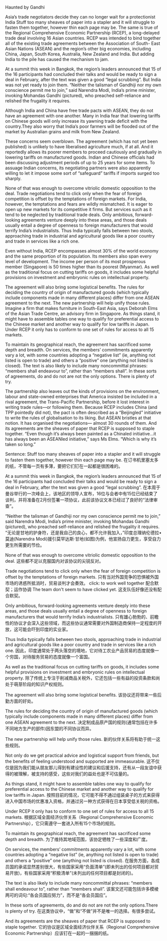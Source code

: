 Haunted by Gandhi

Asia’s trade negotiators decide they can no longer wait for a protectionist India
Stuff too many sheaves of paper into a stapler and it will struggle to fasten them together, however thin each page may be. The same is true of the Regional Comprehensive Economic Partnership (RCEP), a long-delayed trade deal involving 16 Asian countries. RCEP was intended to bind together all of the existing trade agreements between the Association of South- East Asian Nations (ASEAN) and the region’s other big economies, including China, Japan, South Korea, Australia, New Zealand and India. But adding India to the pile has caused the mechanism to jam.

At a summit this week in Bangkok, the region’s leaders announced that 15 of the 16 participants had concluded their talks and would be ready to sign a deal in February, after the text was given a good “legal scrubbing”. But India was not yet ready to join them. “Neither the talisman of Gandhiji nor my own conscience permit me to join,” said Narendra Modi, India’s prime minister, invoking Mohandas Gandhi (pictured), who preached self-reliance and relished the frugality it requires.

Although India and China have free trade pacts with ASEAN, they do not have an agreement with one another. Many in India fear that lowering tariffs on Chinese goods will only increase its yawning trade deficit with the country.They also worry that India’s poor farmers will be flooded out of the market by Australian grains and milk from New Zealand.

These concerns seem overblown. The agreement (which has not yet been published) is unlikely to have liberalised agriculture much, if at all. And it reportedly allows its poorer members to proceed cautiously and gradually in lowering tariffs on manufactured goods. Indian and Chinese officials had been discussing adjustment periods of up to 25 years for some items. To assuage Indian concerns, its negotiating partners were also apparently willing to let it impose some sort of “safeguard” tariffs if imports surged too sharply.

None of that was enough to overcome vitriolic domestic opposition to the deal. Trade negotiations tend to click only when the fear of foreign competition is offset by the temptations of foreign markets. For India, however, the temptations and fears are wildly mismatched. It is eager to open up new markets for its competitive it firms. But services such as it tend to be neglected by traditional trade deals. Only ambitious, forward-looking agreements venture deeply into these areas, and those deals usually entail a degree of openness to foreign manufacturers that would terrify India’s industrialists. Thus India typically falls between two stools, approaching trade in industrial and agricultural goods like a poor country and trade in services like a rich one.

Even without India, RCEP encompasses almost 30% of the world economy and the same proportion of its population. Its members also span every level of development. The income per person of its most prosperous member (Singapore) is 50 times higher than its poorest (Myanmar). As well as the traditional focus on cutting tariffs on goods, it includes some helpful provisions on investment and embryonic rules on intellectual property.

The agreement will also bring some logistical benefits. The rules for deciding the country of origin of manufactured goods (which typically include components made in many different places) differ from one ASEAN agreement to the next. The new partnership will help unify those rules. Imagine a firm that makes furniture in South-East Asia, says Deborah Elms of the Asian Trade Centre, an advisory firm in Singapore. As things stand, it might have to assemble tables one way to qualify for preferential access to the Chinese market and another way to qualify for low tariffs in Japan. Under RCEP it only has to conform to one set of rules for access to all 15 markets.

To maintain its geographical reach, the agreement has sacrificed some depth and breadth. On services, the members’ commitments apparently vary a lot, with some countries adopting a “negative list” (ie, anything not listed is open to trade) and others a “positive” one (anything not listed is closed). The text is also likely to include many noncommittal phrases: “members shall endeavour to”, rather than “members shall”. In these sorts of agreements, do and do not are not the only options. There is plenty of try.

The partnership also leaves out the kinds of provisions on the environment, labour and state-owned enterprises that America insisted be included in a rival agreement, the Trans-Pacific Partnership, before it lost interest in writing trade rules—or following them. Because RCEP includes China (and TPP pointedly did not), the pact is often described as a “Beijingled” initiative to write the rules of globalisation to its liking. But ASEAN bristles at that notion. It has organised the negotiations— almost 30 rounds of them. And its agreements are the sheaves of paper that RCEP is supposed to staple together. “Even though it’s always been painted as a Chinaled initiative…it has always been an ASEANled initiative,” says Ms Elms. “Which is why it’s taken so long.”

Sentence:
Stuff too many sheaves of paper into a stapler and it will struggle to fasten them together, however thin each page may be.
在订书机里塞太多的纸，不管每一页有多薄，要把它们钉在一起都是很困难的。

At a summit this week in Bangkok, the region’s leaders announced that 15 of the 16 participants had concluded their talks and would be ready to sign a deal in February, after the text was given a good “legal scrubbing”.
在本周于曼谷举行的一次峰会上，该地区的领导人宣布，16位与会者中有15位已经结束了谈判，并将准备在2月份签署一项协议，此前该协议文本已经过了良好的“法律审查”。

“Neither the talisman of Gandhiji nor my own conscience permit me to join,” said Narendra Modi, India’s prime minister, invoking Mohandas Gandhi (pictured), who preached self-reliance and relished the frugality it requires.
“无论是甘地的护身符，还是我自己的良心，都不允许我加入，”印度总理纳伦德拉•莫迪(Narendra Modi)援引莫罕达斯·甘地(如图)为例，他宣扬自力更生，享受自力更生所需要的节俭。

None of that was enough to overcome vitriolic domestic opposition to the deal.
这些都不足以克服国内对该协议的尖锐反对。

Trade negotiations tend to click only when the fear of foreign competition is offset by the temptations of foreign markets.
只有当对外国竞争的恐惧被外国市场的诱惑所抵消时，贸易谈判才会奏效。
click: 
to work well together
配合默契；运作协调
The team don't seem to have clicked yet. 
这支队伍好像还没有配合默契。

Only ambitious, forward-looking agreements venture deeply into these areas, and those deals usually entail a degree of openness to foreign manufacturers that would terrify India’s industrialists.
只有雄心勃勃的、前瞻性的协议才会深入这些领域，而这些协议通常需要对外国制造商保持一定程度的开放，这可能会吓到印度的实业家。

Thus India typically falls between two stools, approaching trade in industrial and agricultural goods like a poor country and trade in services like a rich one.
因此，印度通常处于两头落空的境地，它对待工农业产品贸易的态度就像一个穷国，对待服务贸易的态度就像一个富国。

As well as the traditional focus on cutting tariffs on goods, it includes some helpful provisions on investment and embryonic rules on intellectual property.
除了传统上专注于削减商品关税外，它还包括一些有益的投资条款和尚处于萌芽阶段的知识产权规则。

The agreement will also bring some logistical benefits.
该协议还将带来一些后勤方面的好处。

The rules for deciding the country of origin of manufactured goods (which typically include components made in many different places) differ from one ASEAN agreement to the next.
决定制成品原产国的规则(通常包括在许多不同地方生产的部件)因东盟的不同协议而异。

The new partnership will help unify those rules.
新的伙伴关系将有助于统一这些规则。

Not only do we get practical advice and logistical support from friends, but the benefits of feeling understood and supported are immeasurable. 
这不仅仅是因为我们能从朋友那儿得到有建设性的建议和后援支持，还有从一段友谊中获得的被理解，被支持的感受，这些对我们的益处也是不可估量的。

As things stand, it might have to assemble tables one way to qualify for preferential access to the Chinese market and another way to qualify for low tariffs in Japan.
按照目前的情况，它可能不得不通过组装桌子的方式来获得进入中国市场的优惠准入资格，并通过另一种方式获得在日本享受低关税的资格。

Under RCEP it only has to conform to one set of rules for access to all 15 markets.
根据区域全面经济伙伴关系（Regional Comprehensive Economic Partnership），它只需遵守一套进入所有15个市场的规则。

To maintain its geographical reach, the agreement has sacrificed some depth and breadth.
为了维持其地域范围，该协定牺牲了一些深度和广度。

On services, the members’ commitments apparently vary a lot, with some countries adopting a “negative list” (ie, anything not listed is open to trade) and others a “positive” one (anything not listed is closed).
在服务方面，各成员国的承诺显然差别很大，有些国家采用“负面清单”(即未列出的任何项目都对贸易开放)，有些国家采用“积极清单”(未列出的任何项目都是封闭的)。

The text is also likely to include many noncommittal phrases: “members shall endeavour to”, rather than “members shall”.
该案文还可能包括许多模棱两可的词句:“各会员国应努力”，而不是“各会员国应”。

In these sorts of agreements, do and do not are not the only options.There is plenty of try.
在这类协议中，“做”和“不做”并不是唯一的选择。有很多尝试。

And its agreements are the sheaves of paper that RCEP is supposed to staple together.
它的协议是区域全面经济伙伴关系（Regional Comprehensive Economic Partnership）应该钉在一起的一捆捆的纸。